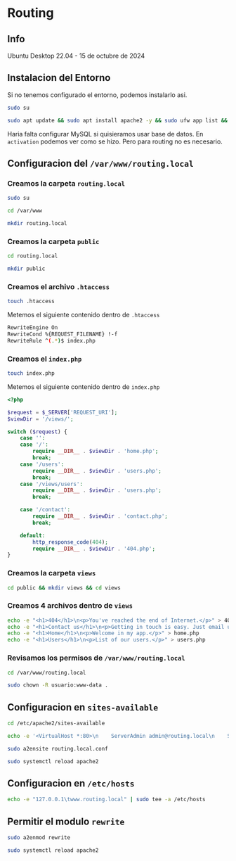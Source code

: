 # Routing
## Info
Ubuntu Desktop 22.04 - 15 de octubre de 2024


## Instalacion del Entorno
Si no tenemos configurado el entorno, podemos instalarlo asi. 
```bash
sudo su
```
```bash
sudo apt update && sudo apt install apache2 -y && sudo ufw app list && sudo ufw enable && sudo ufw status && sudo ufw allow in "Apache" && sudo apt install mysql-server -y && sudo apt install php libapache2-mod-php php-mysql -y && sudo echo "<?php echo phpinfo();" >> /var/www/html/index.php
```
Haria falta configurar MySQL si quisieramos usar base de datos. En `activation` podemos ver como se hizo. Pero para routing no es necesario.
## Configuracion del `/var/www/routing.local`
### Creamos la carpeta `routing.local`
```bash
sudo su
```
```bash
cd /var/www
```
```bash
mkdir routing.local
```
### Creamos la carpeta `public`
```bash
cd routing.local
```
```bash
mkdir public
```
### Creamos el archivo `.htaccess`
```bash
touch .htaccess
```
Metemos el siguiente contenido dentro de `.htaccess`
```bash
RewriteEngine On
RewriteCond %{REQUEST_FILENAME} !-f
RewriteRule ^(.*)$ index.php
```
### Creamos el `index.php`
```bash
touch index.php
```
Metemos el siguiente contenido dentro de `index.php`
```php
<?php

$request = $_SERVER['REQUEST_URI'];
$viewDir = '/views/';

switch ($request) {
    case '':
    case '/':
        require __DIR__ . $viewDir . 'home.php';
        break;
	case '/users':
		require __DIR__ . $viewDir . 'users.php';
		break;
    case '/views/users':
        require __DIR__ . $viewDir . 'users.php';
        break;

    case '/contact':
        require __DIR__ . $viewDir . 'contact.php';
        break;

    default:
        http_response_code(404);
        require __DIR__ . $viewDir . '404.php';
}
```
### Creamos la carpeta `views`
```bash
cd public && mkdir views && cd views
```
### Creamos 4 archivos dentro de `views`
```bash
echo -e "<h1>404</h1>\n<p>You've reached the end of Internet.</p>" > 404.php
echo -e "<h1>Contact us</h1>\n<p>Getting in touch is easy. Just email us</p>" > contact.php
echo -e "<h1>Home</h1>\n<p>Welcome in my app.</p>" > home.php
echo -e "<h1>Users</h1>\n<p>List of our users.</p>" > users.php
```
### Revisamos los permisos de `/var/www/routing.local`
```bash
cd /var/www/routing.local
```
```bash
sudo chown -R usuario:www-data .
```

## Configuracion en `sites-available`
```bash
cd /etc/apache2/sites-available
```
```bash
echo -e '<VirtualHost *:80>\n    ServerAdmin admin@routing.local\n    ServerName www.routing.local\n    ServerAlias routing.local\n    DocumentRoot /var/www/routing.local/public\n    ErrorLog ${APACHE_LOG_DIR}/error.log\n    CustomLog ${APACHE_LOG_DIR}/access.log combined\n    <Directory /var/www/routing.local/public>\n        AllowOverride All\n    </Directory>\n</VirtualHost>' > routing.local.conf
```
```bash
sudo a2ensite routing.local.conf
```
```bash
sudo systemctl reload apache2
```
## Configuracion en `/etc/hosts`
```bash
echo -e "127.0.0.1\twww.routing.local" | sudo tee -a /etc/hosts
```
## Permitir el modulo `rewrite`
```bash
sudo a2enmod rewrite
```
```bash
sudo systemctl reload apache2
```
